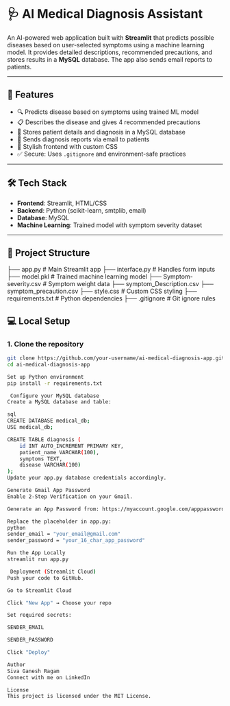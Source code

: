 # 🩺 AI Medical Diagnosis Assistant

An AI-powered web application built with **Streamlit** that predicts possible diseases based on user-selected symptoms using a machine learning model. It provides detailed descriptions, recommended precautions, and stores results in a **MySQL** database. The app also sends email reports to patients.

---

## 🚀 Features

- 🔍 Predicts disease based on symptoms using trained ML model
- 📋 Describes the disease and gives 4 recommended precautions
- 💾 Stores patient details and diagnosis in a MySQL database
- 📧 Sends diagnosis reports via email to patients
- 🎨 Stylish frontend with custom CSS
- ✅ Secure: Uses `.gitignore` and environment-safe practices

---

## 🛠️ Tech Stack

- **Frontend**: Streamlit, HTML/CSS
- **Backend**: Python (scikit-learn, smtplib, email)
- **Database**: MySQL
- **Machine Learning**: Trained model with symptom severity dataset

---

## 📁 Project Structure

├── app.py # Main Streamlit app
├── interface.py # Handles form inputs
├── model.pkl # Trained machine learning model
├── Symptom-severity.csv # Symptom weight data
├── symptom_Description.csv
├── symptom_precaution.csv
├── style.css # Custom CSS styling
├── requirements.txt # Python dependencies
├── .gitignore # Git ignore rules

## 💻 Local Setup

### 1. Clone the repository

```bash
git clone https://github.com/your-username/ai-medical-diagnosis-app.git
cd ai-medical-diagnosis-app

Set up Python environment
pip install -r requirements.txt

 Configure your MySQL database
Create a MySQL database and table:

sql
CREATE DATABASE medical_db;
USE medical_db;

CREATE TABLE diagnosis (
    id INT AUTO_INCREMENT PRIMARY KEY,
    patient_name VARCHAR(100),
    symptoms TEXT,
    disease VARCHAR(100)
);
Update your app.py database credentials accordingly.

Generate Gmail App Password
Enable 2-Step Verification on your Gmail.

Generate an App Password from: https://myaccount.google.com/apppasswords

Replace the placeholder in app.py:
python
sender_email = "your_email@gmail.com"
sender_password = "your_16_char_app_password"

Run the App Locally
streamlit run app.py

 Deployment (Streamlit Cloud)
Push your code to GitHub.

Go to Streamlit Cloud

Click "New App" → Choose your repo

Set required secrets:

SENDER_EMAIL

SENDER_PASSWORD

Click "Deploy"

Author
Siva Ganesh Ragam
Connect with me on LinkedIn

License
This project is licensed under the MIT License.
